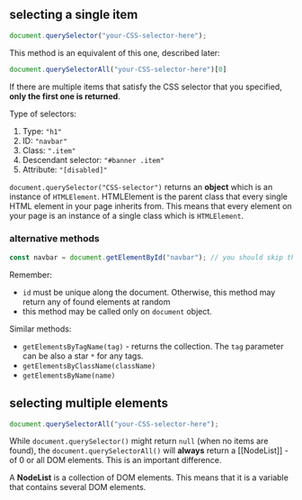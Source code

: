 ## selecting a single item

```javascript
document.querySelector("your-CSS-selector-here");
```

This method is an equivalent of this one, described later:
```js
document.querySelectorAll("your-CSS-selector-here")[0]
```

If there are multiple items that satisfy the CSS selector that you specified, **only the first one is returned**.

Type of selectors:
1. Type: `"h1"`
2. ID: `"navbar"`
3. Class: `".item"`
4. Descendant selector: `"#banner .item"`
5. Attribute: `"[disabled]"`

`document.querySelector("CSS-selector")` returns an **object** which is an instance of `HTMLElement`. HTMLElement is the parent class that every single HTML element in your page inherits from. This means that every element on your page is an instance of a single class which is `HTMLElement`.

### alternative methods
```javascript
const navbar = document.getElementById("navbar"); // you should skip the #
```

Remember:
- `id` must be unique along the document. Otherwise, this method may return any of found elements at random
- this method may be called only on `document` object.

Similar methods:
- `getElementsByTagName(tag)` - returns the collection. The `tag` parameter can be also a star `*` for any tags.
- `getElementsByClassName(className)`
- `getElementsByName(name)`

## selecting multiple elements
```js
document.querySelectorAll("your-CSS-selector-here");
```

While `document.querySelector()` might return `null` (when no items are found), the `document.querySelectorAll()` will **always** return a [[NodeList]] - of 0 or all DOM elements. This is an important difference.

A **NodeList** is a collection of DOM elements. This means that it is a variable that contains several DOM elements.



